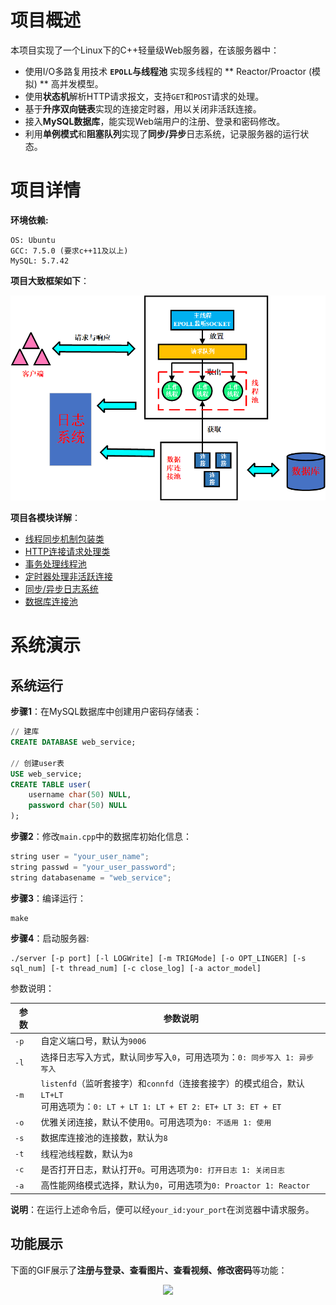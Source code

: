 # 项目概述

本项目实现了一个Linux下的C++轻量级Web服务器，在该服务器中：

- 使用I/O多路复用技术 **`EPOLL`与线程池** 实现多线程的 ** Reactor/Proactor (模拟)  ** 高并发模型。
- 使用**状态机**解析HTTP请求报文，支持`GET`和`POST`请求的处理。
- 基于**升序双向链表**实现的连接定时器，用以关闭非活跃连接。
- 接入**MySQL数据库**，能实现Web端用户的注册、登录和密码修改。
- 利用**单例模式**和**阻塞队列**实现了**同步/异步**日志系统，记录服务器的运行状态。

# 项目详情

**环境依赖:**

```shell
OS: Ubuntu
GCC: 7.5.0 (要求c++11及以上)
MySQL: 5.7.42
```

**项目大致框架如下**：

<p align="center"><img src="./images/webserver_framework.png"></p>

**项目各模块详解**：

- [线程同步机制包装类](./lock/readme.md)
- [HTTP连接请求处理类](./http_conn/readme.md)
- [事务处理线程池](./thread_pool/readme.md)
- [定时器处理非活跃连接](./timer/readme.md)
- [同步/异步日志系统](./log/readme.md)
- [数据库连接池](./db/readme.md)



# 系统演示

## 系统运行

**步骤1**：在MySQL数据库中创建用户密码存储表：

```sql
// 建库
CREATE DATABASE web_service;

// 创建user表
USE web_service;
CREATE TABLE user(
    username char(50) NULL,
    password char(50) NULL
);
```

**步骤2**：修改`main.cpp`中的数据库初始化信息：

```c++
string user = "your_user_name";
string passwd = "your_user_password";
string databasename = "web_service";
```

**步骤3**：编译运行：

```shell
make
```

**步骤4**：启动服务器:

```shell
./server [-p port] [-l LOGWrite] [-m TRIGMode] [-o OPT_LINGER] [-s sql_num] [-t thread_num] [-c close_log] [-a actor_model]
```

参数说明：

| 参数 | 参数说明                                                     |
| ---- | ------------------------------------------------------------ |
| `-p` | 自定义端口号，默认为`9006`                                   |
| `-l` | 选择日志写入方式，默认同步写入`0`，可用选项为：`0: 同步写入 1: 异步写入` |
| `-m` | `listenfd`（监听套接字）和`connfd`（连接套接字）的模式组合，默认`LT+LT`<br>可用选项为：`0: LT + LT 1: LT + ET 2: ET+ LT 3: ET + ET` |
| `-o` | 优雅关闭连接，默认不使用`0`。可用选项为`0: 不适用 1: 使用`   |
| `-s` | 数据库连接池的连接数，默认为`8`                              |
| `-t` | 线程池线程数，默认为`8`                                      |
| `-c` | 是否打开日志，默认打开`0`。可用选项为`0: 打开日志 1: 关闭日志` |
| `-a` | 高性能网络模式选择，默认为`0`，可用选项为`0: Proactor 1: Reactor` |

**说明**：在运行上述命令后，便可以经`your_id:your_port`在浏览器中请求服务。

## 功能展示

下面的GIF展示了**注册与登录、查看图片、查看视频、修改密码**等功能：

<p align="center"><img src="./images/demo.gif"></p>

## 
